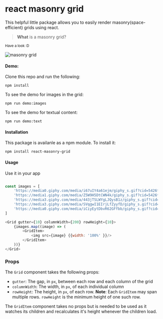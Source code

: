 # react masonry grid

This helpful little package allows you to easily render masonry(space-efficient) grids using react.

> **What** is a masonry grid?

<sub>Have a look :D</sub>

![masonry grid](https://raw.githubusercontent.com/shubhamzanwar/react-masonry-grid/master/docs/masonry.png)

#### Demo:

Clone this repo and run the following:

```shell
npm install
```

To see the demo for images in the grid:

```shell
npm run demo:images
```

To see the demo for textual content:

```shell
npm run demo:text
```

#### Installation

This package is availanle as a npm module. To install it:

```shell
npm install react-masonry-grid
```

#### Usage

Use it in your app

```js

const images = [
    'https://media0.giphy.com/media/i67uIY4a61ejm/giphy_s.gif?cid=5426f43fd0ed6f56dd3a69975ff92370ee725f8e98ab9028&rid=giphy_s.gif',
    'https://media1.giphy.com/media/Z5W9H5DtCWN4k/giphy_s.gif?cid=5426f43fd0ed6f56dd3a69975ff92370ee725f8e98ab9028&rid=giphy_s.gif',
    'https://media3.giphy.com/media/443jTSLWYgLJQysB1z/giphy_s.gif?cid=5426f43fd0ed6f56dd3a69975ff92370ee725f8e98ab9028&rid=giphy_s.gif',
    'https://media3.giphy.com/media/SVqgwI1EIrjLfZyyfD/giphy_s.gif?cid=5426f43fd0ed6f56dd3a69975ff92370ee725f8e98ab9028&rid=giphy_s.gif',
    'https://media0.giphy.com/media/iCiyEytDbvR62GFfbb/giphy_s.gif?cid=5426f43fd0ed6f56dd3a69975ff92370ee725f8e98ab9028&rid=giphy_s.gif'
]

<Grid gutter={10} columnWidth={200} rowHeight={10}>
    {images.map((image) => (
        <GridItem>
            <img src={image} {{width: '100%' }}/>
        </GridItem>
    ))}
</Grid>
```

### Props

The `Grid` component takes the following props:

- `gutter`: The gap, in `px`,  between each row and each column of the grid
- `columnWidth`: The width, in `px`, of each individual column
- `rowHeight`: The height, in `px`, of each row.
**Note**: Each `GridItem` may span multiple rows. `rowHeight` is the minimum height of one such row.

The `GridItem` component takes no props but is needed to be used as it watches its children and recalculates it's height whenever the children load.

